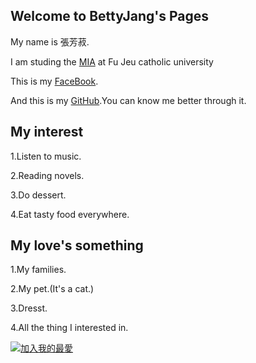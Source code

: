 ## Welcome to BettyJang's Pages

My name is 張芳菽.

I am studing the [MIA](http://www.miia.fju.edu.tw/layout/oneorange/vvindex.jsp) at Fu Jeu catholic university

This is my [FaceBook](https://www.facebook.com/?ref=tn_tnmn).

And this is my [GitHub](https://github.com/).You can know me better through it.

## My interest

1.Listen to music.

2.Reading novels.

3.Do dessert.

4.Eat tasty food everywhere.

## My love's something

1.My families.

2.My pet.(It's a cat.)

3.Dresst.

4.All the thing I interested in.

<a href="https://bettyjang.github.io/,'BettyJang.github.io'"><img src="https://scontent.xx.fbcdn.net/v/t31.0-8/13641207_660764280739634_3255379480781608895_o.jpg?oh=92f3a8ceeb8c606b5107b8aede437c10&oe=59B5EB2B" alt="加入我的最愛" border=0></a>

